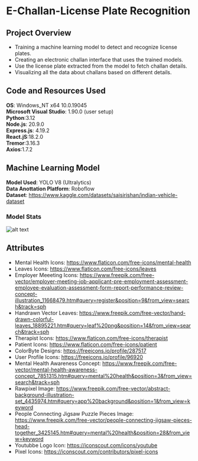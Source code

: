 # E-Challan-License Plate Recognition

## Project Overview
* Training a machine learning model to detect and recognize license plates.  
* Creating an electronic challan interface that uses the trained models.  
* Use the license plate extracted from the model to fetch challan details.  
* Visualizing all the data about challans based on different details.  
  
## Code and Resources Used
**OS**: Windows_NT x64 10.0.19045  
**Microsoft Visual Studio**: 1.90.0 (user setup)   
**Python**:3.12  
**Node.js**: 20.9.0  
**Express.js**: 4.19.2  
**React.jS**:18.2.0  
**Tremor**:3.16.3  
**Axios**:1.7.2  

 ## Machine Learning Model
**Model Used**: YOLO V8 (Ultralytics)  
**Data Anottation Platform**: Roboflow  
**Dataset**: https://www.kaggle.com/datasets/saisirishan/indian-vehicle-dataset  

### Model Stats
![alt text](https://github.comSyedmahmood777/E-Challan-LPR/blob/main/Stats/F1_curve.png?raw=true)


## Attributes
* Mental Health Icons: https://www.flaticon.com/free-icons/mental-health  
* Leaves Icons: https://www.flaticon.com/free-icons/leaves  
* Employer Meeeting Icons: https://www.freepik.com/free-vector/employer-meeting-job-applicant-pre-employment-assessment-employee-evaluation-assessment-form-report-performance-review-concept-illustration_11668479.htm#query=register&position=9&from_view=search&track=sph  
* Handrawn Vector Leaves: https://www.freepik.com/free-vector/hand-drawn-colorful-leaves_18895221.htm#query=leaf%20png&position=14&from_view=search&track=sph  
* Therapist Icons: https://www.flaticon.com/free-icons/therapist  
* Patient Icons: https://www.flaticon.com/free-icons/patient  
* ColorByte Designs: https://freeicons.io/profile/287517  
* User Profile Icons: https://freeicons.io/profile/96920  
* Mental Health Awareness Concept: https://www.freepik.com/free-vector/mental-health-awareness-concept_7851315.htm#query=mental%20health&position=3&from_view=search&track=sph  
* Rawpixel Image: https://www.freepik.com/free-vector/abstract-background-illustration-set_4435974.htm#query=app%20background&position=1&from_view=keyword  
* People Connecting Jigsaw Puzzle Pieces Image: https://www.freepik.com/free-vector/people-connecting-jigsaw-pieces-head-together_3425145.htm#query=mental%20health&position=28&from_view=keyword  
* Youtubbe Logo Icon: https://iconscout.com/icons/youtube  
* Pixel Icons: https://iconscout.com/contributors/pixel-icons  



